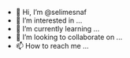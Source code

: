 - 👋 Hi, I’m @selimesnaf
- 👀 I’m interested in ...
- 🌱 I’m currently learning ...
- 💞️ I’m looking to collaborate on ...
- 📫 How to reach me ...

<!---
selimesnaf/selimesnaf is a ✨ special ✨ repository because its `README.md` (this file) appears on your GitHub profile.
You can click the Preview link to take a look at your changes.
--->
